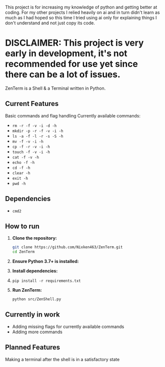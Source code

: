 This project is for increasing my knowledge of python and getting better at coding. For my other projects I relied heavily on ai and in turn didn't learn as much as I had hoped so this time
I tried using ai only for explaining things I don't understand and not just copy its code.


# DISCLAIMER: This project is very early in development, it's not recommended for use yet since there can be a lot of issues.





ZenTerm is a Shell & a Terminal written in Python.

## Current Features
Basic commands and flag handling
Currently available commands:

* `rm -r -f -v -i -d -h`
* `mkdir -p -r -f -v -i -h`
* `ls -a -f -l -r -s -S -h`
* `mv -f -v -i -h`
* `cp -f -r -v -i -h`
* `touch -f -v -i -h`
* `cat -f -v -h`
* `echo -f -h`
* `cd -f -h`
* `clear -h`
* `exit -h`
* `pwd -h`



## Dependencies
* `cmd2`

## How to run
1.  **Clone the repository:**
    ```bash
    git clone https://github.com/Nixken463/ZenTerm.git
    cd ZenTerm
    ```

2.  **Ensure Python 3.7+ is installed:**
  
3.  **Install dependencies:**
4.  ```
    pip install -r requirements.txt 
    ```

5.  **Run ZenTerm:**
    
    ```bash
    python src/ZenShell.py
    ```

## Currently in work
* Adding missing flags for currently available commands 
* Adding more commands

## Planned Features
Making a terminal after the shell is in a satisfactory state


